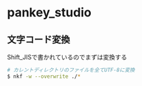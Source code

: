 # pankey_studio

## 文字コード変換
Shift_JISで書かれているのでまずは変換する
```.bash
# カレントディレクトリのファイルを全てUTF-8に変換
$ nkf -w --overwrite ./*
```

